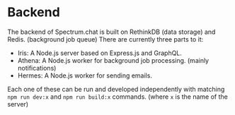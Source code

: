 # Backend

The backend of Spectrum.chat is built on RethinkDB (data storage) and Redis. (background job queue) There are currently three parts to it:

- Iris: A Node.js server based on Express.js and GraphQL.
- Athena: A Node.js worker for background job processing. (mainly notifications)
- Hermes: A Node.js worker for sending emails.

Each one of these can be run and developed independently with matching `npm run dev:x` and `npm run build:x` commands. (where `x` is the name of the server)
